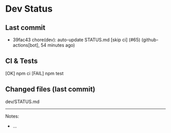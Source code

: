 # Dev Status

## Last commit
- 39fac43 chore(dev): auto-update STATUS.md [skip ci] (#65) (github-actions[bot], 54 minutes ago)
## CI & Tests
[OK] npm ci
[FAIL] npm test

## Changed files (last commit)
dev/STATUS.md

---
Notes:
- ...
